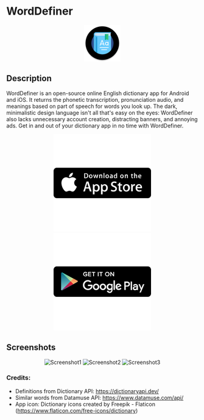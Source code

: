 # WordDefiner
<div align="center">
    <img alt="app_icon" src="android\app\src\main\res\mipmap-xhdpi\ic_launcher_round.png">
</div>

## Description

WordDefiner is an open-source online English dictionary app for Android and iOS. It returns the phonetic transcription, pronunciation audio, and meanings based on part of speech for words you look up. The dark, minimalistic design language isn't all that's easy on the eyes: WordDefiner also lacks unnecessary account creation, distracting banners, and annoying ads. Get in and out of your dictionary app in no time with WordDefiner.

<div align="center">
    <a href="https://apps.apple.com/app/worddefiner-english-dictionary/id1637774027">
    <img alt="appstorebutton" src="GitHubListingMaterials\app_store_256x256.png?raw=true">
    </a>
    <a href="https://play.google.com/store/apps/details?id=com.nocturnaldevlab.WordDefiner">
    <img alt="playstorebutton" src="GitHubListingMaterials\play_store_256x256.png?raw=true">
    </a>
</div>

## Screenshots

<div align="center">
    <img alt="Screenshot1" height="600" src="https://is1-ssl.mzstatic.com/image/thumb/PurpleSource116/v4/35/c1/26/35c12695-7b3b-b7d0-d73f-316be3f6db22/b33c5447-0a52-46ca-9fc7-66295ab9d0ac__U200escreenshots-6.5._U200e001.jpeg/600x0w.webp"> <img alt="Screenshot2" height="600" src="https://is1-ssl.mzstatic.com/image/thumb/PurpleSource116/v4/fb/f3/3a/fbf33abd-95be-e171-4112-50ce3fb9e06b/666c1fff-f7f1-473d-ad52-85d67120dcab__U200escreenshots-6.5._U200e003.jpeg/600x0w.webp"> <img alt="Screenshot3" height="600" src="https://is1-ssl.mzstatic.com/image/thumb/PurpleSource126/v4/ae/c9/3a/aec93a4b-d6a6-6aa0-b15f-efc2a2fca9a0/0641ee12-a0c3-40a1-a30a-d22f17dc9652__U200escreenshots-6.5._U200e005.jpeg/600x0w.webp"> 
</div>

### Credits:

- Definitions from Dictionary API: https://dictionaryapi.dev/
- Similar words from Datamuse API: https://www.datamuse.com/api/
- App icon: Dictionary icons created by Freepik - Flaticon (https://www.flaticon.com/free-icons/dictionary)
